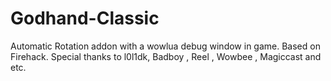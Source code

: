 # Godhand-Classic
Automatic Rotation addon with a wowlua debug window in game. 
Based on Firehack. Special thanks to l0l1dk, Badboy , Reel , Wowbee , Magiccast and etc. 
